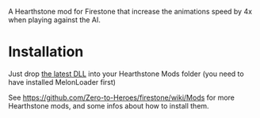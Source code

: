 A Hearthstone mod for Firestone that increase the animations speed by 4x when playing against the AI.

# Installation

Just drop [the latest DLL](https://github.com/sebastientromp/hs-melon-increase-game-speed-vs-ai/releases/latest/download/IncreaseAnimationSpeedVsAI.dll) into your Hearthstone Mods folder (you need to have installed MelonLoader first)

See https://github.com/Zero-to-Heroes/firestone/wiki/Mods for more Hearthstone mods, and some infos about how to install them.
